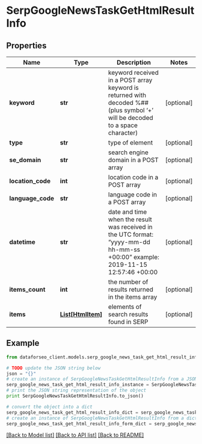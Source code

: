 # SerpGoogleNewsTaskGetHtmlResultInfo


## Properties

Name | Type | Description | Notes
------------ | ------------- | ------------- | -------------
**keyword** | **str** | keyword received in a POST array keyword is returned with decoded %## (plus symbol ‘+’ will be decoded to a space character) | [optional] 
**type** | **str** | type of element | [optional] 
**se_domain** | **str** | search engine domain in a POST array | [optional] 
**location_code** | **int** | location code in a POST array | [optional] 
**language_code** | **str** | language code in a POST array | [optional] 
**datetime** | **str** | date and time when the result was received in the UTC format: “yyyy-mm-dd hh-mm-ss +00:00” example: 2019-11-15 12:57:46 +00:00 | [optional] 
**items_count** | **int** | the number of results returned in the items array | [optional] 
**items** | [**List[HtmlItem]**](HtmlItem.md) | elements of search results found in SERP | [optional] 

## Example

```python
from dataforseo_client.models.serp_google_news_task_get_html_result_info import SerpGoogleNewsTaskGetHtmlResultInfo

# TODO update the JSON string below
json = "{}"
# create an instance of SerpGoogleNewsTaskGetHtmlResultInfo from a JSON string
serp_google_news_task_get_html_result_info_instance = SerpGoogleNewsTaskGetHtmlResultInfo.from_json(json)
# print the JSON string representation of the object
print SerpGoogleNewsTaskGetHtmlResultInfo.to_json()

# convert the object into a dict
serp_google_news_task_get_html_result_info_dict = serp_google_news_task_get_html_result_info_instance.to_dict()
# create an instance of SerpGoogleNewsTaskGetHtmlResultInfo from a dict
serp_google_news_task_get_html_result_info_form_dict = serp_google_news_task_get_html_result_info.from_dict(serp_google_news_task_get_html_result_info_dict)
```
[[Back to Model list]](../README.md#documentation-for-models) [[Back to API list]](../README.md#documentation-for-api-endpoints) [[Back to README]](../README.md)


